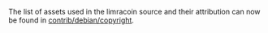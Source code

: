 The list of assets used in the limracoin source and their attribution can now be found in [contrib/debian/copyright](../contrib/debian/copyright).
